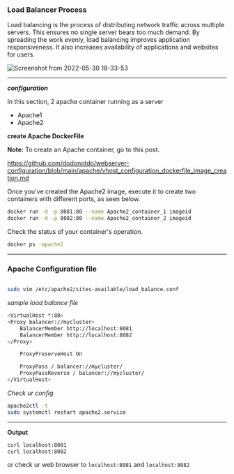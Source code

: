 
### Load Balancer Process


 Load balancing is the process of distributing network traffic across multiple servers. This ensures no single server bears too much demand. By spreading the work evenly, load balancing improves application responsiveness. It also increases availability of applications and websites for users.


![Screenshot from 2022-05-30 18-33-53](https://user-images.githubusercontent.com/102893121/170998449-9d31773c-6f59-414d-9db8-5a3c98340c67.png)

---

**_configuration_**

In this section, 2 apache container running as a server
  * Apache1
  * Apache2

**create Apache DockerFile**   

**Note:** To create an Apache container, go to this post.

https://github.com/dodonotdo/webserver-configuration/blob/main/apache/vhost_configuration_dockerfile_image_creation.md

Once you've created the Apache2 image, execute it to create two containers with different ports, as seen below.

```bash
docker run -d -p 8081:80 --name Apache2_container_1 imageid
docker run -d -p 8082:80 --name Apache2_container_2 imageid
```

Check the status of your container's operation.
```bash
docker ps -apache2
```
---

### Apache Configuration file 

```bash

sudo vim /etc/apache2/sites-available/load_balance.conf

```
_sample load balance file_

```bash
<VirtualHost *:80>
<Proxy balancer://mycluster>
    BalancerMember http://localhost:8081
    BalancerMember http://localhost:8082
</Proxy>

    ProxyPreserveHost On

    ProxyPass / balancer://mycluster/
    ProxyPassReverse / balancer://mycluster/
</VirtualHost>
```
_Check ur config_

```bash
apache2ctl -t
sudo systemctl restart apache2.service
```
---

**Output**

```bash
curl localhost:8081
curl localhost:8082
```
or check ur web browser to `localhost:8081` and `localhost:8082`



